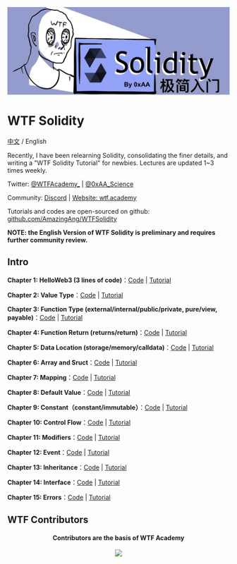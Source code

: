 ![](../../img/logo2.jpeg)

# WTF Solidity

[中文](https://github.com/AmazingAng/WTF-Solidity)  / English

Recently, I have been relearning Solidity, consolidating the finer details, and writing a "WTF Solidity Tutorial" for newbies. Lectures are updated 1~3 times weekly. 

Twitter: [@WTFAcademy_](https://twitter.com/WTFAcademy_) |  [@0xAA_Science](https://twitter.com/0xAA_Science)

Community: [Discord](https://discord.wtf.academy) | [Website: wtf.academy](https://wtf.academy)

Tutorials and codes are open-sourced on github: [github.com/AmazingAng/WTFSolidity](https://github.com/AmazingAng/WTFSolidity)

**NOTE: the English Version of WTF Solidity is preliminary and requires further community review.**

## Intro

**Chapter 1: HelloWeb3 (3 lines of code)**：[Code](./01_HelloWeb3_en) | [Tutorial](./01_HelloWeb3_en/readme.md)

**Chapter 2: Value Type**：[Code](./02_ValueTypes_en) | [Tutorial](./02_ValueTypes_en/readme.md)

**Chapter 3: Function Type (external/internal/public/private, pure/view, payable)**：[Code](./03_Function_en) | [Tutorial](./03_Function_en/readme.md)

**Chapter 4: Function Return (returns/return)**：[Code](./04_Return_en) | [Tutorial](./04_Return_en/readme.md) 

**Chapter 5: Data Location (storage/memory/calldata)**：[Code](./05_DataStorage_en) | [Tutorial](./05_DataStorage_en/readme.md)

**Chapter 6: Array and Sruct**：[Code](./06_ArrayAndStruct_en) | [Tutorial](./06_ArrayAndStruct_en/readme.md)

**Chapter 7: Mapping**：[Code](./07_Mapping_en) | [Tutorial](./07_Mapping_en/readme.md)

**Chapter 8: Default Value**：[Code](./08_InitialValue_en) | [Tutorial](./08_InitialValue_en/readme.md)

**Chapter 9: Constant（constant/immutable）**：[Code](./09_Constant_en) | [Tutorial](./09_Constant/readme.md_en)

**Chapter 10: Control Flow**：[Code](./10_InsertionSort_en) | [Tutorial](./10_InsertionSort_en/readme.md)

**Chapter 11: Modifiers**：[Code](./11_Modifier_en) | [Tutorial](./11_Modifier_en/readme.md)

**Chapter 12: Event**：[Code](./12_Event_en) | [Tutorial](./12_Event_en/readme.md)

**Chapter 13: Inheritance**：[Code](./13_Inheritance_en) | [Tutorial](./13_Inheritance_en/readme.md)

**Chapter 14: Interface**：[Code](./14_Interface_en) | [Tutorial](./14_Interface_en/readme.md)

**Chapter 15: Errors**：[Code](./15_Errors_en) | [Tutorial](./15_Errors_en/readme.md)


## WTF Contributors
<div align="center">
  <h4 align="center">
    Contributors are the basis of WTF Academy
  </h4>
  <a href="https://github.com/AmazingAng/WTFSolidity/graphs/contributors">
    <img src="https://contrib.rocks/image?repo=AmazingAng/WTFSolidity" />
  </a>
</div>
